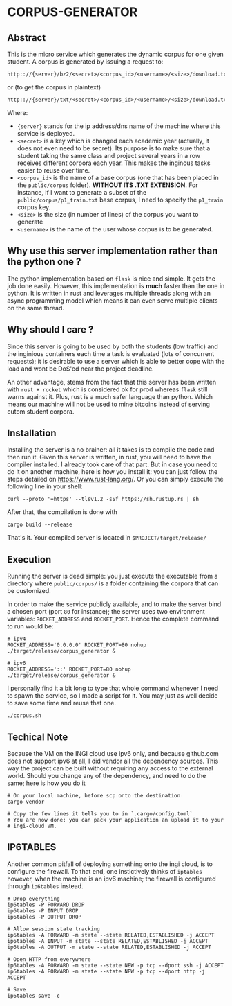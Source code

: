 # CORPUS-GENERATOR

## Abstract
This is the micro service which generates the dynamic corpus for one given
student. A corpus is generated by issuing a request to:

```
http:://{server}/bz2/<secret>/<corpus_id>/<username>/<size>/download.txt.bz2
```

or (to get the corpus in plaintext)

```
http:://{server}/txt/<secret>/<corpus_id>/<username>/<size>/download.txt
```

Where:
* `{server}` stands for the ip address/dns name of the machine where
  this service is deployed.
* `<secret>` is a key which is changed each academic year (actually, it does
  not even need to be secret). Its purpose is to make sure that a student
  taking the same class and project several years in a row receives different
  corpora each year. This makes the inginous tasks easier to reuse over time.
* `<corpus_id>` is the name of a base corpus (one that has been placed in
  the `public/corpus` folder). **WITHOUT ITS .TXT EXTENSION**. For instance,
  if I want to generate a subset of the `public/corpus/p1_train.txt` base
  corpus, I need to specify the `p1_train` corpus key.
* `<size>` is the size (in number of lines) of the corpus you want to generate
* `<username>` is the name of the user whose corpus is to be generated.

## Why use this server implementation rather than the python one ?
The python implementation based on `flask` is nice and simple. It gets the job 
done easily. However, this implementation is **much** faster than the one in
python. It is written in rust and leverages multiple threads along with an async
programming model which means it can even serve multiple clients on the same
thread.

## Why should I care ?
Since this server is going to be used by both the students (low traffic) and the 
inginious containers each time a task is evaluated (lots of concurrent requests);
it is desirable to use a server which is able to better cope with the load and
wont be DoS'ed near the project deadline.

An other advantage, stems from the fact that this server has been written with 
`rust + rocket` which is considered ok for prod whereas `flask` still warns 
against it. Plus, rust is a much safer language than python. Which means our
machine will not be used to mine bitcoins instead of serving cutom student corpora.

## Installation
Installing the server is a no brainer: all it takes is to compile the code and
then run it. Given this server is written, in rust, you will need to have the
compiler installed. I already took care of that part. But in case you need to
do it on another machine, here is how you install it: you can just follow the 
steps detailed on https://www.rust-lang.org/. Or you can simply execute the 
following line in your shell: 
```
curl --proto '=https' --tlsv1.2 -sSf https://sh.rustup.rs | sh
```

After that, the compilation is done with 
```
cargo build --release
```

That's it. Your compiled server is located in `$PROJECT/target/release/`

## Execution
Running the server is dead simple: you just execute the executable from a 
directory where `public/corpus/` is a folder containing the corpora that can
be customized. 

In order to make the service publicly available, and to make the server bind
a chosen port (port `80` for instance); the server uses two environment 
variables: `ROCKET_ADDRESS` and `ROCKET_PORT`. Hence the complete command to 
run would be: 
```
# ipv4
ROCKET_ADDRESS='0.0.0.0' ROCKET_PORT=80 nohup ./target/release/corpus_generator &

# ipv6
ROCKET_ADDRESS='::' ROCKET_PORT=80 nohup ./target/release/corpus_generator &
```

I personally find it a bit long to type that whole command whenever I need to
spawn the service, so I made a script for it. You may just as well decide to 
save some time and reuse that one.
```
./corpus.sh
```

## Techical Note
Because the VM on the INGI cloud use ipv6 only, and because github.com does not
support ipv6 at all, I did vendor all the dependency sources. This way the 
project can be built without requiring any access to the external world. Should
you change any of the dependency, and need to do the same; here is how you do it

```
# On your local machine, before scp onto the destination
cargo vendor

# Copy the few lines it tells you to in `.cargo/config.toml`
# You are now done: you can pack your application an upload it to your 
# ingi-cloud VM.
```

## IP6TABLES
Another common pitfall of deploying something onto the ingi cloud, is to 
configure the firewall. To that end, one instictively thinks of `iptables`
however, when the machine is an ipv6 machine; the firewall is configured 
through `ip6tables` instead.

```
# Drop everything 
ip6tables -P FORWARD DROP
ip6tables -P INPUT DROP
ip6tables -P OUTPUT DROP

# Allow session state tracking
ip6tables -A FORWARD -m state --state RELATED,ESTABLISHED -j ACCEPT
ip6tables -A INPUT -m state --state RELATED,ESTABLISHED -j ACCEPT
ip6tables -A OUTPUT -m state --state RELATED,ESTABLISHED -j ACCEPT

# Open HTTP from everywhere
ip6tables -A FORWARD -m state --state NEW -p tcp --dport ssh -j ACCEPT
ip6tables -A FORWARD -m state --state NEW -p tcp --dport http -j ACCEPT

# Save
ip6tables-save -c
```
